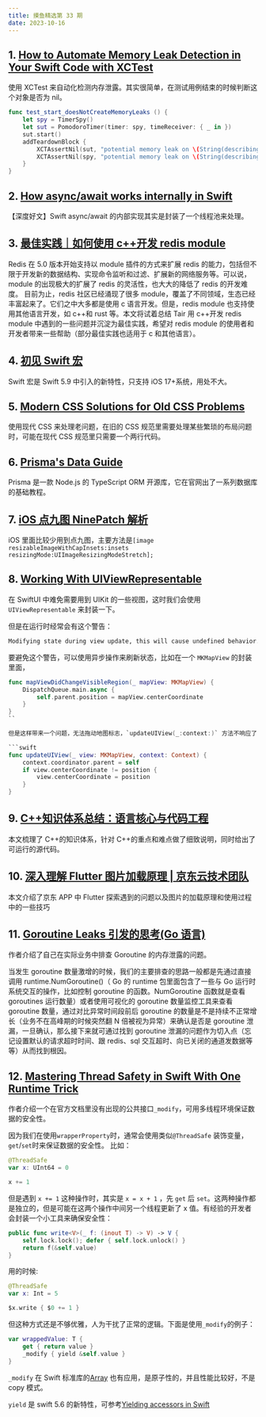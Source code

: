 ```yaml
---
title: 摸鱼精选第 33 期
date: 2023-10-16
---
```



## 1. [How to Automate Memory Leak Detection in Your Swift Code with XCTest](https://qualitycoding.org/swift-memory-leak-detection-xctest/)

使用 XCTest 来自动化检测内存泄露。其实很简单，在测试用例结束的时候判断这个对象是否为 nil。

```swift
func test_start_doesNotCreateMemoryLeaks () {
    let spy = TimerSpy()
    let sut = PomodoroTimer(timer: spy, timeReceiver: { _ in })
    sut.start()
    addTeardownBlock {
    	XCTAssertNil(sut, "potential memory leak on \(String(describing: sut)")
    	XCTAssertNil(spy, "potential memory leak on \(String(describing: spy)")
    }
}
```

## 2. [How async/await works internally in Swift](https://swiftrocks.com/how-async-await-works-internally-in-swift)

【深度好文】Swift async/await 的内部实现其实是封装了一个线程池来处理。

## 3. [最佳实践｜如何使用 c++开发 redis module](https://mp.weixin.qq.com/s/W8qZo7C4IxO3D5To7_SRwg)

Redis 在 5.0 版本开始支持以 module 插件的方式来扩展 redis 的能力，包括但不限于开发新的数据结构、实现命令监听和过滤、扩展新的网络服务等。可以说，module 的出现极大的扩展了 redis 的灵活性，也大大的降低了 redis 的开发难度。
目前为止，redis 社区已经涌现了很多 module，覆盖了不同领域，生态已经丰富起来了。它们之中大多都是使用 c 语言开发。但是，redis module 也支持使用其他语言开发，如 c++和 rust 等。本文将试着总结 Tair 用 c++开发 redis module 中遇到的一些问题并沉淀为最佳实践，希望对 redis module 的使用者和开发者带来一些帮助（部分最佳实践也适用于 c 和其他语言）。

## 4. [初见 Swift 宏](https://mp.weixin.qq.com/s/jQxHikI7KegIOa2agyv0NQ)

Swift 宏是 Swift 5.9 中引入的新特性，只支持 iOS 17+系统，用处不大。

## 5. [Modern CSS Solutions for Old CSS Problems](https://moderncss.dev/)

使用现代 CSS 来处理老问题，在旧的 CSS 规范里需要处理某些繁琐的布局问题时，可能在现代 CSS 规范里只需要一个两行代码。

## 6. [Prisma's Data Guide](https://www.prisma.io/dataguide)

Prisma 是一款 Node.js 的 TypeScript ORM 开源库，它在官网出了一系列数据库的基础教程。

## 7. [iOS 点九图 NinePatch 解析](https://mp.weixin.qq.com/s/angyJag7AZntt2FLNCOuXw)

iOS 里面比较少用到点九图，主要方法是`[image resizableImageWithCapInsets:insets resizingMode:UIImageResizingModeStretch];`

## 8. [Working With UIViewRepresentable](https://chris.eidhof.nl/post/view-representable/)

在 SwiftUI 中难免需要用到 UIKit 的一些视图，这时我们会使用 `UIViewRepresentable` 来封装一下。

但是在运行时经常会有这个警告：

```bash
Modifying state during view update, this will cause undefined behavior.
```

要避免这个警告，可以使用异步操作来刷新状态，比如在一个 `MKMapView` 的封装里面，

````swift
func mapViewDidChangeVisibleRegion(_ mapView: MKMapView) {
    DispatchQueue.main.async {
        self.parent.position = mapView.centerCoordinate
    }
}
``

但是这样带来一个问题，无法拖动地图标志，`updateUIView(_:context:)` 方法不响应了，所以我们还需要判断一下位置状态，在需要的时候才刷新 UIView:

```swift
func updateUIView(_ view: MKMapView, context: Context) {
    context.coordinator.parent = self
    if view.centerCoordinate != position {
        view.centerCoordinate = position
    }
}
````

## 9. [C++知识体系总结：语言核心与代码工程](https://mp.weixin.qq.com/s/lQoH4UF36_zKrw-Jbp2ylw)

本文梳理了 C++的知识体系，针对 C++的重点和难点做了细致说明，同时给出了可运行的源代码。

## 10. [深入理解 Flutter 图片加载原理 | 京东云技术团队](https://juejin.cn/post/7267549896499101757)

本文介绍了京东 APP 中 Flutter 探索遇到的问题以及图片的加载原理和使用过程中的一些技巧

## 11. [Goroutine Leaks 引发的思考(Go 语言)](https://mp.weixin.qq.com/s/xMTIduqLyc_QSofaxraGOA)

作者介绍了自己在实际业务中排查 Goroutine 的内存泄露的问题。

当发生 goroutine 数量激增的时候，我们的主要排查的思路一般都是先通过直接调用 runtime.NumGoroutine()（ Go 的 runtime 包里面包含了一些与 Go 运行时系统交互的操作，比如控制 goroutine 的函数。NumGoroutine 函数就是查看 goroutines 运行数量）或者使用可视化的 goroutine 数量监控工具来查看 goroutine 数量，通过对比异常时间段前后 goroutine 的数量是不是持续不正常增长（业务不在高峰期的时候突然翻 N 倍被视为异常）来确认是否是 goroutine 泄漏，一旦确认，那么接下来就可通过找到 goroutine 泄漏的问题作为切入点（忘记设置默认的请求超时时间、跟 redis、sql 交互超时、向已关闭的通道发数据等等）从而找到根因。

## 12. [Mastering Thread Safety in Swift With One Runtime Trick](https://betterprogramming.pub/mastering-thread-safety-in-swift-with-one-runtime-trick-260c358a7515)

作者介绍一个在官方文档里没有出现的公共接口`_modify`，可用多线程环境保证数据的安全性。

因为我们在使用`wrapperProperty`时，通常会使用类似`@ThreadSafe` 装饰变量，`get`/`set`时来保证数据的安全性。
比如：

```swift
@ThreadSafe
var x: UInt64 = 0

x += 1
```

但是遇到 `x += 1` 这种操作时，其实是 `x = x + 1` ，先 `get` 后 `set`。这两种操作都是独立的，但是可能在这两个操作中间另一个线程更新了 x 值。有经验的开发者会封装一个小工具来确保安全性：

```swift
public func write<V>(_ f: (inout T) -> V) -> V {
    self.lock.lock(); defer { self.lock.unlock() }
    return f(&self.value)
}
```

用的时候:

```swift
@ThreadSafe
var x: Int = 5

$x.write { $0 += 1 }
```

但这种方式还是不够优雅，人为干扰了正常的逻辑。下面是使用`_modify`的例子：

```swift
var wrappedValue: T {
    get { return value }
    _modify { yield &self.value }
}
```

`_modify` 在 Swift 标准库的[Array](https://github.com/apple/swift/blob/7e9013dd52406de975e88148c0daf1b3eea22095/stdlib/public/core/Array.swift#L755) 也有应用，是原子性的，并且性能比较好，不是 copy 模式。

`yield` 是 swift 5.6 的新特性，可参考[Yielding accessors in Swift](https://trycombine.com/posts/swift-read-modify-coroutines/)
